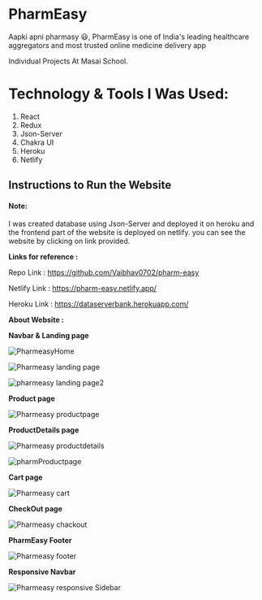 # PharmEasy

Aapki apni pharmasy 😃, PharmEasy is one of India's leading healthcare aggregators and most trusted online medicine delivery app

Individual Projects At Masai School.

# Technology & Tools I Was Used:

1. React 
2. Redux
3. Json-Server
4. Chakra UI
5. Heroku
6. Netlify


## Instructions to Run the Website

#### Note:

I was created database using Json-Server and deployed it on heroku and the frontend part of the website is deployed on netlify. you can see the website by clicking on link provided.

**Links for reference :**

Repo Link :
https://github.com/Vaibhav0702/pharm-easy

Netlify Link :
https://pharm-easy.netlify.app/

Heroku Link :
https://dataserverbank.herokuapp.com/


**About Website :**

**Navbar & Landing page**

![PharmeasyHome](https://user-images.githubusercontent.com/97450767/174476469-1ee7aee8-2b0f-488a-aa96-383f94177fe9.png)

![Pharmeasy landing page](https://user-images.githubusercontent.com/97450767/174476499-0f2ee89a-cb0c-40e7-9a10-f152f0bc336a.png)


![pharmeasy landing page2](https://user-images.githubusercontent.com/97450767/174476515-2c9017ef-3e2a-4334-adf3-813f7823d972.png)


**Product page**

![Pharmeasy productpage](https://user-images.githubusercontent.com/97450767/174476542-b0f66a08-7b39-4fad-8a31-acbc39245918.png)


**ProductDetails page**

![Pharmeasy productdetails](https://user-images.githubusercontent.com/97450767/174476562-c239ca0f-7729-484d-9211-efd3d2f68e59.png)


![pharmProductpage](https://user-images.githubusercontent.com/97450767/174476568-ce2f4907-0216-4ef9-8849-b0c67c383a25.png)


**Cart page**

![Pharmeasy cart](https://user-images.githubusercontent.com/97450767/174476603-3d883a04-fd5c-4e65-8b8c-1b11cb5b78da.png)


**CheckOut page**

![Pharmeasy chackout](https://user-images.githubusercontent.com/97450767/174476623-b77f57e3-ddc3-4a7a-ac4a-34c433a4eecb.png)


**PharmEasy Footer**

![Pharmeasy footer](https://user-images.githubusercontent.com/97450767/174476633-ad53afc0-0b43-4d25-b3cb-4746fdf3a11b.png)


**Responsive Navbar**

![Pharmeasy responsive Sidebar](https://user-images.githubusercontent.com/97450767/174476665-08161078-e266-4b90-a560-9c8748fcbfbd.png)


